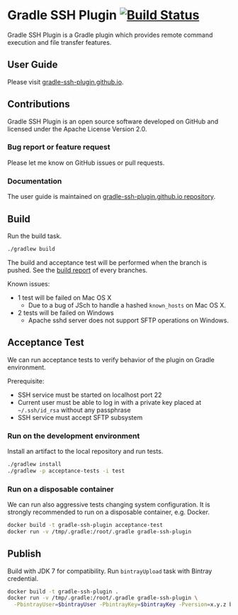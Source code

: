 Gradle SSH Plugin [![Build Status](https://travis-ci.org/int128/gradle-ssh-plugin.svg?branch=master)](https://travis-ci.org/int128/gradle-ssh-plugin)
=================

Gradle SSH Plugin is a Gradle plugin which provides remote command execution and file transfer features.


User Guide
----------

Please visit [gradle-ssh-plugin.github.io](https://gradle-ssh-plugin.github.io/).


Contributions
-------------

Gradle SSH Plugin is an open source software developed on GitHub and licensed under the Apache License Version 2.0.


### Bug report or feature request

Please let me know on GitHub issues or pull requests.


### Documentation

The user guide is maintained on [gradle-ssh-plugin.github.io repository](https://github.com/gradle-ssh-plugin/gradle-ssh-plugin.github.io).


Build
-----

Run the build task.

```sh
./gradlew build
```

The build and acceptance test will be performed when the branch is pushed.
See the [build report](https://gradle-ssh-plugin.github.io/build-report.html) of every branches.

Known issues:

* 1 test will be failed on Mac OS X
  * Due to a bug of JSch to handle a hashed `known_hosts` on Mac OS X.
* 2 tests will be failed on Windows
  * Apache sshd server does not support SFTP operations on Windows.


Acceptance Test
---------------

We can run acceptance tests to verify behavior of the plugin on Gradle environment.

Prerequisite:

* SSH service must be started on localhost port 22
* Current user must be able to log in with a private key placed at `~/.ssh/id_rsa` without any passphrase
* SSH service must accept SFTP subsystem


### Run on the development environment

Install an artifact to the local repository and run tests.

```sh
./gradlew install
./gradlew -p acceptance-tests -i test
```


### Run on a disposable container

We can run also aggressive tests changing system configuration.
It is strongly recommended to run on a disposable container, e.g. Docker.

```sh
docker build -t gradle-ssh-plugin acceptance-test
docker run -v /tmp/.gradle:/root/.gradle gradle-ssh-plugin
```


Publish
-------

Build with JDK 7 for compatibility.
Run `bintrayUpload` task with Bintray credential.

```sh
docker build -t gradle-ssh-plugin .
docker run -v /tmp/.gradle:/root/.gradle gradle-ssh-plugin \
  -PbintrayUser=$bintrayUser -PbintrayKey=$bintrayKey -Pversion=x.y.z bintrayUpload
```
